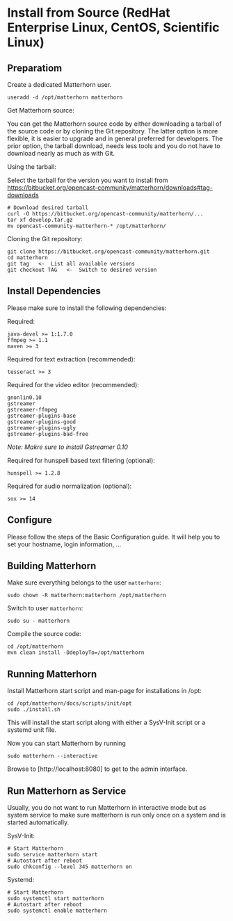 Install from Source (RedHat Enterprise Linux, CentOS, Scientific Linux)
=======================================================================

Preparatiom
-----------

Create a dedicated Matterhorn user.

    useradd -d /opt/matterhorn matterhorn

Get Matterhorn source:

You can get the Matterhorn source code by either downloading a tarball of the source code or by cloning the Git
repository. The latter option is more flexible, it is easier to upgrade and in general preferred for developers. The
prior option, the tarball download, needs less tools and you do not have to download nearly as much as with Git.

Using the tarball:

Select the tarball for the version you want to install from
https://bitbucket.org/opencast-community/matterhorn/downloads#tag-downloads

    # Download desired tarball
    curl -O https://bitbucket.org/opencast-community/matterhorn/...
    tar xf develop.tar.gz
    mv opencast-community-matterhorn-* /opt/matterhorn/

Cloning the Git repository:

    git clone https://bitbucket.org/opencast-community/matterhorn.git
    cd matterhorn
    git tag   <-  List all available versions
    git checkout TAG   <-  Switch to desired version


Install Dependencies
--------------------

Please make sure to install the following dependencies:

Required:

    java-devel >= 1:1.7.0
    ffmpeg >= 1.1
    maven >= 3

Required for text extraction (recommended):

    tesseract >= 3

Required for the video editor (recommended):

    gnonlin0.10
    gstreamer
    gstreamer-ffmpeg
    gstreamer-plugins-base
    gstreamer-plugins-good
    gstreamer-plugins-ugly
    gstreamer-plugins-bad-free

*Note: Makre sure to install Gstreamer 0.10*

Required for hunspell based text filtering (optional):

    hunspell >= 1.2.8

Required for audio normalization (optional):

    sox >= 14


Configure
---------

Please follow the steps of the Basic Configuration guide. It will help you to set your hostname, login information, …


Building Matterhorn
-------------------

Make sure everything belongs to the user `matterhorn`:

    sudo chown -R matterhorn:matterhorn /opt/matterhorn

Switch to user `matterhorn`:

    sudo su - matterhorn

Compile the source code:

    cd /opt/matterhorn
    mvn clean install -DdeployTo=/opt/matterhorn


Running Matterhorn
------------------

Install Matterhorn start script and man-page for installations in /opt:

    cd /opt/matterhorn/docs/scripts/init/opt
    sudo ./install.sh

This will install the start script along with either a SysV-Init script or a
systemd unit file.

Now you can start Matterhorn by running

    sudo matterhorn --interactive

Browse to [http://localhost:8080] to get to the admin interface.


Run Matterhorn as Service
-------------------------

Usually, you do not want to run Matterhorn in interactive mode but as system
service to make sure matterhorn is run only once on a system and is started
automatically.

SysV-Init:

    # Start Matterhorn
    sudo service matterhorn start
    # Autostart after reboot
    sudo chkconfig --level 345 matterhorn on

Systemd:

    # Start Matterhorn
    sudo systemctl start matterhorn
    # Autostart after reboot
    sudo systemctl enable matterhorn
